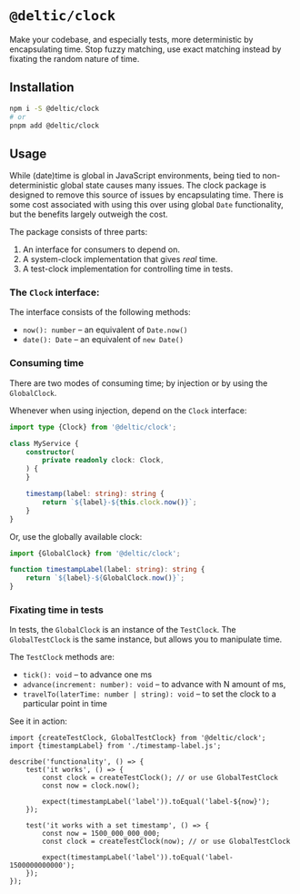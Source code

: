 # `@deltic/clock`

Make your codebase, and especially tests, more deterministic by encapsulating time. Stop fuzzy
matching, use exact matching instead by fixating the random nature of time.

## Installation

```sh
npm i -S @deltic/clock
# or
pnpm add @deltic/clock
```

## Usage

While (date)time is global in  JavaScript environments, being tied to non-deterministic global state causes many issues.
The clock package is designed to remove this source of issues by encapsulating time. There is some cost associated with
using this over using global `Date` functionality, but the benefits largely outweigh the cost.

The package consists of three parts:

1. An interface for consumers to depend on.
2. A system-clock implementation that gives _real_ time.
3. A test-clock implementation for controlling time in tests.

### The `Clock` interface:

The interface consists of the following methods:

- `now(): number` – an equivalent of `Date.now()`
- `date(): Date` – an equivalent of `new Date()`

### Consuming time

There are two modes of consuming time; by injection or by using the `GlobalClock`.

Whenever when using injection, depend on the `Clock` interface:

```typescript
import type {Clock} from '@deltic/clock';

class MyService {
    constructor(
        private readonly clock: Clock,
    ) {
    }

    timestamp(label: string): string {
        return `${label}-${this.clock.now()}`;
    }
}
```

Or, use the globally available clock:

```typescript
import {GlobalClock} from '@deltic/clock';

function timestampLabel(label: string): string {
    return `${label}-${GlobalClock.now()}`;
}
```

### Fixating time in tests

In tests, the `GlobalClock` is an instance of the `TestClock`. The `GlobalTestClock` is the
same instance, but allows you to manipulate time.

The `TestClock` methods are:

- `tick(): void` – to advance one ms
- `advance(increment: number): void` – to advance with N amount of ms,
- `travelTo(laterTime: number | string): void` – to set the clock to a particular point in time

See it in action:

```
import {createTestClock, GlobalTestClock} from '@deltic/clock';
import {timestampLabel} from './timestamp-label.js';

describe('functionality', () => {
    test('it works', () => {
        const clock = createTestClock(); // or use GlobalTestClock
        const now = clock.now();

        expect(timestampLabel('label')).toEqual('label-${now}');
    });

    test('it works with a set timestamp', () => {
        const now = 1500_000_000_000;
        const clock = createTestClock(now); // or use GlobalTestClock

        expect(timestampLabel('label')).toEqual('label-1500000000000');
    });
});
```

